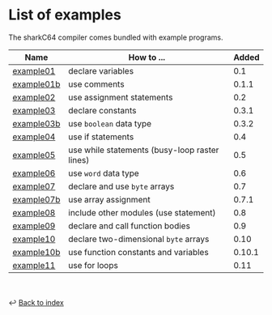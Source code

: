 # List of examples

The sharkC64 compiler comes bundled with example programs.

| Name                                        | How to ...                                    | Added  |
|---------------------------------------------|-----------------------------------------------|--------|
| [example01](../../examples/example01.s64)   | declare variables                             | 0.1    |
| [example01b](../../examples/example01b.s64) | use comments                                  | 0.1.1  |
| [example02](../../examples/example02.s64)   | use assignment statements                     | 0.2    |
| [example03](../../examples/example03.s64)   | declare constants                             | 0.3.1  |
| [example03b](../../examples/example03b.s64) | use `boolean` data type                       | 0.3.2  |
| [example04](../../examples/example04.s64)   | use if statements                             | 0.4    |
| [example05](../../examples/example05.s64)   | use while statements (busy-loop raster lines) | 0.5    |
| [example06](../../examples/example06.s64)   | use `word` data type                          | 0.6    |
| [example07](../../examples/example07.s64)   | declare and use `byte` arrays                 | 0.7    |
| [example07b](../../examples/example07b.s64) | use array assignment                          | 0.7.1  |
| [example08](../../examples/example08.s64)   | include other modules (use statement)         | 0.8    |
| [example09](../../examples/example09.s64)   | declare and call function bodies              | 0.9    |
| [example10](../../examples/example10.s64)   | declare two-dimensional `byte` arrays         | 0.10   |
| [example10b](../../examples/example10b.s64) | use function constants and variables          | 0.10.1 |
| [example11](../../examples/example11.s64)   | use for loops                                 | 0.11   |


<br /><br />
:leftwards_arrow_with_hook: [Back to index](../index.md)

